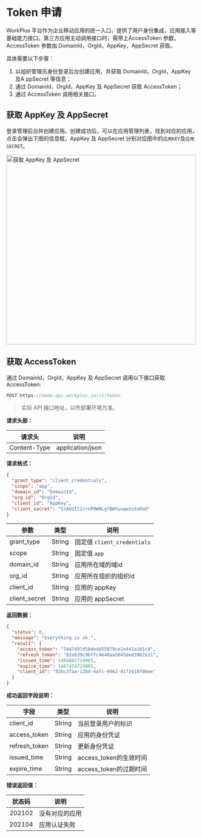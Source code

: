 # Token 申请

WorkPlus 平台作为企业移动应用的统一入口，提供了用户身份集成，应用接入等基础能力接口。第三方应用主动调用接口时，需带上AccessToken 参数。AccessToken 参数由 DomainId，OrgId，AppKey，AppSecret 获取。

具体需要以下步骤：

1. 以组织管理员身份登录后台创建应用，并获取 DomainId，OrgId，AppKey 及A ppSecret 等信息；
2. 通过 DomainId，OrgId，AppKey 及 AppSecret 获取 AccessToken；
3. 通过 AccessToken 调用相关接口。

## 获取 AppKey 及 AppSecret

登录管理后台并创建应用。创建成功后，可以在应用管理列表，找到对应的应用，点击会弹出下图的信息框，AppKey 及 AppSecret 分别对应图中的`应用KEY`及`应用SECRET`。

<p class="w6s-image">
  <img :src="$withBase('/api/appKeys.png')" width="500" alt="获取 AppKey 及 AppSecret" >
</p>

## 获取 AccessToken

通过 DomainId，OrgId，AppKey 及 AppSecret 调用以下接口获取 AccessToken:

```js
POST https://demo-api.workplus.io/v1/token
```

> 实际 API 接口地址，以所部署环境为准。

**请求头部：**

| 请求头 | 说明 |
| - | - |
| Content-Type | application/json |

**请求格式：**

```json
{
  "grant_type": "client_credentials",
  "scope": "app",
  "domain_id": "DomainId",
  "org_id": "OrgId",
  "client_id": "AppKey",
  "client_secret": "5tAkUIt1rrnP0WNLg7BWYuuqwzn3xRoO"
}
```

| 参数 | 类型 | 说明|
| - | - | - |
| grant_type |  String | 固定值 `client_credentials` |
| scope | String | 固定值 `app` | 
| domain_id | String | 应用所在域的域id | 
| org_id | String | 应用所在组织的组织id | 
| client_id | String | 应用的 appKey | 
| client_secret | String | 应用的 appSecret | 

**返回数据：**

```json
{
  "status": 0, 
  "message": "Everything is ok.", 
  "result": {
    "access_token": "7447497d58de4d55879ce1e441a101c4", 
    "refresh_token": "02a639c9bffc4640aa5045ded3902a31", 
    "issued_time": 1484882719965, 
    "expire_time": 1487474719965, 
    "client_id": "92bc3faa-12bd-4afc-9962-01f2410f0bee"
  }
}
```

**成功返回字段说明：**

| 字段 | 类型 | 说明|
| - | - | - |
| client_id	| String	| 当前登录用户的标识 |
| access_token	| String	| 应用的身份凭证 |
| refresh_token	| String	| 更新身份凭证 |
| issued_time	| String	| access_token的生效时间 |
| expire_time	| String	| access_token的过期时间 |

**错误返回值：**

| 状态码 | 说明|
| - | - |
| 202102 |	没有对应的应用 |
| 202104 |	应用认证失败	|
